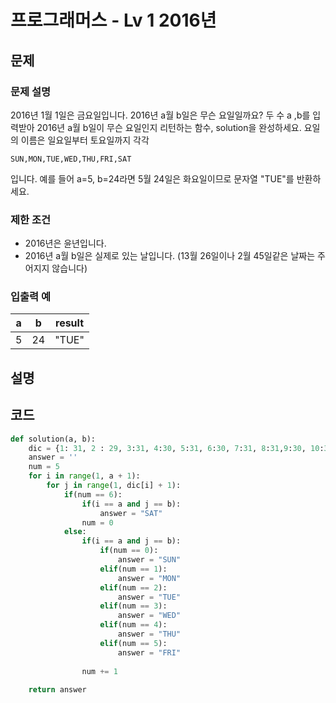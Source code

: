 # 프로그래머스 - Lv 1 2016년

문제
-----

### 문제 설명

2016년 1월 1일은 금요일입니다. 2016년 a월 b일은 무슨 요일일까요? 두 수 a ,b를 입력받아 2016년 a월 b일이 무슨 요일인지 리턴하는 함수, solution을 완성하세요. 요일의 이름은 일요일부터 토요일까지 각각 

`SUN,MON,TUE,WED,THU,FRI,SAT`

입니다. 예를 들어 a=5, b=24라면 5월 24일은 화요일이므로 문자열 "TUE"를 반환하세요.

### 제한 조건

- 2016년은 윤년입니다.
- 2016년 a월 b일은 실제로 있는 날입니다. (13월 26일이나 2월 45일같은 날짜는 주어지지 않습니다)

### 입출력 예

|a|b|result|
|---|---|---|
|5|24|"TUE"|

설명
------

코드
------

``` python
def solution(a, b):
    dic = {1: 31, 2 : 29, 3:31, 4:30, 5:31, 6:30, 7:31, 8:31,9:30, 10:31, 11:30, 12:31 }
    answer = ''
    num = 5
    for i in range(1, a + 1):
        for j in range(1, dic[i] + 1):
            if(num == 6):
                if(i == a and j == b):
                    answer = "SAT"
                num = 0
            else:
                if(i == a and j == b):
                    if(num == 0):
                        answer = "SUN"
                    elif(num == 1):
                        answer = "MON"
                    elif(num == 2):
                        answer = "TUE"
                    elif(num == 3):
                        answer = "WED"
                    elif(num == 4):
                        answer = "THU"
                    elif(num == 5):
                        answer = "FRI"
                    
                num += 1
    
    return answer
```